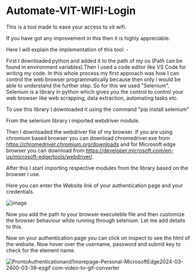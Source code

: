 # Automate-VIT-WIFI-Login
This is a tool made to ease your access to vit wifi.


If you have got any improvement in this then it is highly appreciable.

Here I will explain the implementation of this tool: -

First I downloaded python and added it to the path of my os (Path can be found in environment variables).Then I used a code editor like VS Code for writing my code. 
In this whole process my first approach was how I can control the web browser programmatically because then only i would be able to understand the further step. So for
this we used "Selenium". Selenium is a library in python which gives you the control to control your web browser like web scrapping, data extraction, automating tasks etc.

To use this library I downloaded it using the command "pip install selenium"

From the selenium library i imported webdriver module.

Then I downloaded the webdriver file of my browser. If you are using chromium based browser you can download chromedriver.exe from https://chromedriver.chromium.org/downloads
and for Microsoft edge browser you can download from https://developer.microsoft.com/en-us/microsoft-edge/tools/webdriver/.

After this I start importing respective modules from the library based on the browser i use.

Here you can enter the Website link of your authentication page and your credentials.


![image](https://github.com/prateekpurohit13/Automate-VIT-WIFI-Login/assets/145431826/0d3bd3e2-23f1-4eeb-ab76-b5f34487da82)

Now you add the path to your browser executeble file and then customize the browser behaviour while running through selenium. Let me add details to this.


Now on your authentication page you can click on inspect to see the html of the website. Now hover over the username, password and submit key to check for the element name.

![ProntoAuthenticationand1morepage-Personal-MicrosoftEdge2024-03-2400-03-39-ezgif com-video-to-gif-converter](https://github.com/prateekpurohit13/Automate-VIT-WIFI-Login/assets/145431826/213b4463-e7d6-46eb-ab3b-ec535f7b641d)

